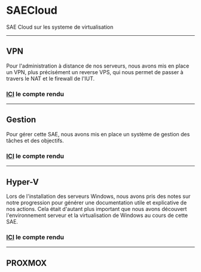 # SAECloud

SAE Cloud sur les systeme de virtualisation

------------

## VPN

Pour l'administration à distance de nos serveurs, nous avons mis en place un VPN, plus précisément un reverse VPS, qui nous permet de passer à travers le NAT et le firewall de l'IUT.

### [ICI](./VPN/VPN_salle_cloud.md) le compte rendu

------------

## Gestion

Pour gérer cette SAE, nous avons mis en place un système de gestion des tâches et des objectifs.

### [ICI](./GestionDeProjet/gestionProjet.md) le compte rendu

------------

## Hyper-V

Lors de l'installation des serveurs Windows, nous avons pris des notes sur notre progression pour générer une documentation utile et explicative de nos actions. Cela était d'autant plus important que nous avons découvert l'environnement serveur et la virtualisation de Windows au cours de cette SAE.

### [ICI](./CR-Hyper-V/CRHyperV.md) le compte rendu

------------

## PROXMOX
